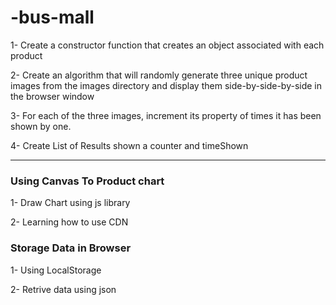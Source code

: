 # -bus-mall


1- Create a constructor function that creates an object associated with each product

2- Create an algorithm that will randomly generate three unique product images from the images directory and display them side-by-side-by-side in the browser window

3- For each of the three images, increment its property of times it has been shown by one.

4- Create List of Results shown a counter and timeShown 

---

### Using Canvas To Product chart

1- Draw Chart using js library

2- Learning how to use CDN 


### Storage Data in Browser

1- Using LocalStorage 

2- Retrive data using json



